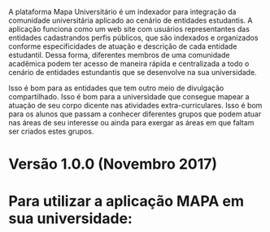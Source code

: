 A plataforma Mapa Universitário é um indexador para integração da comunidade universitária aplicado ao cenário de entidades estudantis.
A aplicação funciona como um web site com usuários representantes das entidades cadastrandos perfis públicos, que são indexados e organizados conforme especificidades de atuação e descrição de cada entidade estudantil. Dessa forma, diferentes membros de uma comunidade acadêmica podem ter acesso de maneira rápida e centralizada a todo o cenário de entidades estundantis que se desenvolve na sua universidade.

Isso é bom para as entidades que tem outro meio de divulgação compartilhado. Isso é bom para a universidade que consegue mapear a atuação de seu corpo dicente nas atividades extra-curriculares. Isso é bom para os alunos que passam a conhecer diferentes grupos que podem atuar nas áreas de seu interesse ou ainda para exergar as áreas em que faltam ser criados estes grupos.

# Versão 1.0.0 (Novembro 2017)



# Para utilizar a aplicação MAPA em sua universidade:




